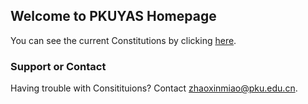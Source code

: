 ## Welcome to PKUYAS Homepage

You can see the current Constitutions by clicking [here](https://pkuyas.github.io/Constitutions/北京大学青年天文学会（学生社团）章程.pdf).


### Support or Contact

Having trouble with Consitituions? Contact zhaoxinmiao@pku.edu.cn.
